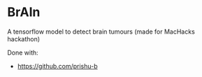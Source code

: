# BrAIn
A tensorflow model to detect brain tumours (made for MacHacks hackathon)

Done with:
* https://github.com/prishu-b
